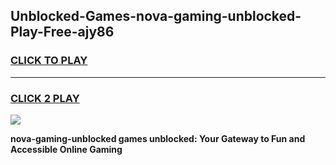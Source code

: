 
## Unblocked-Games-nova-gaming-unblocked-Play-Free-ajy86
<h3>
<a href="https://premium76.site?title=nova-gaming-unblocked&ref=19M">CLICK TO PLAY</a></h3>
<hr>

<h3>
<a href="https://premium76.site?title=nova-gaming-unblocked&ref=19M">CLICK 2 PLAY</a>
  
</h3>

<a href="https://premium76.site?title=nova-gaming-unblocked&ref=19M"><img src="https://clearcache.store/games.png"></a>


**nova-gaming-unblocked games unblocked: Your Gateway to Fun and Accessible Online Gaming**
